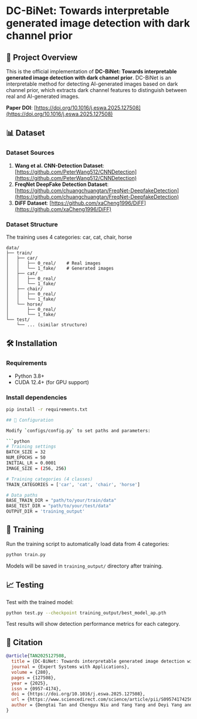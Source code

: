 # DC-BiNet: Towards interpretable generated image detection with dark channel prior

## 📖 Project Overview

This is the official implementation of **DC-BiNet: Towards interpretable generated image detection with dark channel prior**. DC-BiNet is an interpretable method for detecting AI-generated images based on dark channel prior, which extracts dark channel features to distinguish between real and AI-generated images.

**Paper DOI**: [https://doi.org/10.1016/j.eswa.2025.127508](https://doi.org/10.1016/j.eswa.2025.127508)

## 📊 Dataset

### Dataset Sources

1. **Wang et al. CNN-Detection Dataset**: [https://github.com/PeterWang512/CNNDetection](https://github.com/PeterWang512/CNNDetection)
2. **FreqNet DeepFake Detection Dataset**: [https://github.com/chuangchuangtan/FreqNet-DeepfakeDetection](https://github.com/chuangchuangtan/FreqNet-DeepfakeDetection)
3. **DiFF Dataset**: [https://github.com/xaCheng1996/DiFF](https://github.com/xaCheng1996/DiFF)

### Dataset Structure

The training uses 4 categories: car, cat, chair, horse

```
data/
├── train/
│   ├── car/
│   │   ├── 0_real/    # Real images
│   │   └── 1_fake/    # Generated images
│   ├── cat/
│   │   ├── 0_real/
│   │   └── 1_fake/
│   ├── chair/
│   │   ├── 0_real/
│   │   └── 1_fake/
│   └── horse/
│       ├── 0_real/
│       └── 1_fake/
└── test/
    └── ... (similar structure)
```

## 🛠️ Installation

### Requirements

- Python 3.8+
- CUDA 12.4+ (for GPU support)

### Install dependencies

```bash
pip install -r requirements.txt

## 🔧 Configuration

Modify `configs/config.py` to set paths and parameters:

```python
# Training settings
BATCH_SIZE = 32
NUM_EPOCHS = 50
INITIAL_LR = 0.0001
IMAGE_SIZE = (256, 256)

# Training categories (4 classes)
TRAIN_CATEGORIES = ['car', 'cat', 'chair', 'horse']

# Data paths
BASE_TRAIN_DIR = "path/to/your/train/data"
BASE_TEST_DIR = "path/to/your/test/data"
OUTPUT_DIR = 'training_output'
```

## 🚂 Training

Run the training script to automatically load data from 4 categories:

```bash
python train.py
```

Models will be saved in `training_output/` directory after training.

## 📈 Testing

Test with the trained model:

```bash
python test.py --checkpoint training_output/best_model_ap.pth
```

Test results will show detection performance metrics for each category.

## 📄 Citation

```bibtex
@article{TAN2025127508,
  title = {DC-BiNet: Towards interpretable generated image detection with dark channel prior},
  journal = {Expert Systems with Applications},
  volume = {280},
  pages = {127508},
  year = {2025},
  issn = {0957-4174},
  doi = {https://doi.org/10.1016/j.eswa.2025.127508},
  url = {https://www.sciencedirect.com/science/article/pii/S0957417425011303},
  author = {Dengtai Tan and Chengyu Niu and Yang Yang and Deyi Yang and Boao Tan},
}
```
